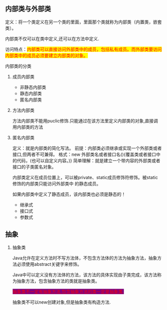 ## 内部类与外部类

定义：将一个类定义在另一个类的里面，里面那个类就称为内部类（内置类，嵌套类）。

内部类不仅可以在类中定义,还可以在方法中定义.

访问特点：<span style="color:red;background-color:yellow">内部类可以直接访问外部类中的成员，包括私有成员。而外部类要访问内部类中的成员必须要建立内部类的对象。</span>

内部类的分类

1. 成员内部类

   - 非静态内部类
   - 静态内部类
   - 匿名内部类

2. 方法内部类

   方法内部类不能用puclic修饰.只能通过在该方法里定义内部类的对象,直接调用内部类的方法

3. 匿名内部类

   定义：就是内部类的简化写法。 前提：内部类必须继承或实现一个外部类或者接口,但两者不可兼得。 格式：new 外部类名或者接口名(){覆盖类或者接口中的代码，(也可以自定义内容。)} 简单理解：就是建立一个带内容的外部类或者接口的子类匿名对象。

   内部类定义在成员位置上，可以被private、static成员修饰符修饰。被static修饰的内部类只能访问外部类中 的静态成员。
   
   如果内部类中定义了静态成员，该内部类也必须是静态的！
   
   - 继承式
   - 接口式
   - 参数式

## 抽象

1. 抽象类

   Java允许在定义方法时不写方法体，不包含方法体的方法为抽象方法，抽象方法必须使用abstract关键字来修饰。

   Java中可以定义没有方法体的方法，该方法的具体实现由子类完成，该方法称为抽象方法，包含抽象方法的类就是抽象类。

   <span style="color:red;background-color:purple">抽象类不一定有抽象方法,包含抽象方法的类一定是抽象类.</span>

   抽象类不可以new创建对象,但是抽象类有构造方法.
